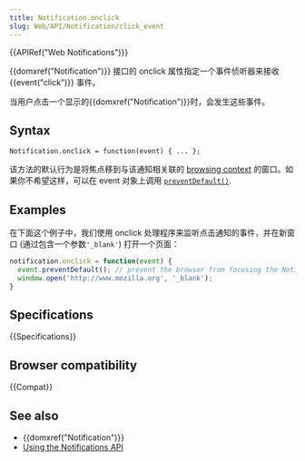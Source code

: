 ```yaml
---
title: Notification.onclick
slug: Web/API/Notification/click_event
---
```

{{APIRef("Web Notifications")}}

{{domxref("Notification")}} 接口的 onclick 属性指定一个事件侦听器来接收 {{event("click")}} 事件。

当用户点击一个显示的{{domxref("Notification")}}时，会发生这些事件。

## Syntax

```plain
Notification.onclick = function(event) { ... };
```

该方法的默认行为是将焦点移到与该通知相关联的 [browsing context](https://html.spec.whatwg.org/multipage/browsers.html#browsing-context) 的窗口。如果你不希望这样，可以在 event 对象上调用 [`preventDefault()`](/zh-CN/docs/Web/API/Event/preventDefault).

## Examples

在下面这个例子中，我们使用 onclick 处理程序来监听点击通知的事件，并在新窗口 (通过包含一个参数`'_blank'`) 打开一个页面：

```js
notification.onclick = function(event) {
  event.preventDefault(); // prevent the browser from focusing the Notification's tab
  window.open('http://www.mozilla.org', '_blank');
}
```

## Specifications

{{Specifications}}

## Browser compatibility

{{Compat}}

## See also

- {{domxref("Notification")}}
- [Using the Notifications API](https://developer.mozilla.org/en-US/docs/Web/API/Notifications_API/Using_the_Notifications_API)
